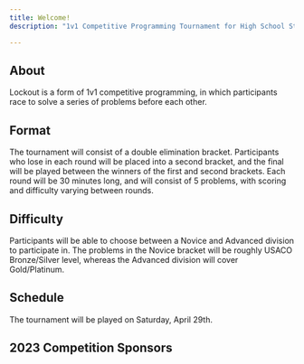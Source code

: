 ```yaml
---
title: Welcome!
description: "1v1 Competitive Programming Tournament for High School Students across the USA."

---
```




## About
Lockout is a form of 1v1 competitive programming, in which participants race to solve a series of problems before each other.

## Format

The tournament will consist of a double elimination bracket. Participants who lose in each round will be placed into a second bracket, and the final will be played between the winners of the first and second brackets. Each round will be 30 minutes long, and will consist of 5 problems, with scoring and difficulty varying between rounds.

## Difficulty

Participants will be able to choose between a Novice and Advanced division to participate in. The problems in the Novice bracket will be roughly USACO Bronze/Silver level, whereas the Advanced division will cover Gold/Platinum.

## Schedule

The tournament will be played on Saturday, April 29th.


## 2023 Competition Sponsors
